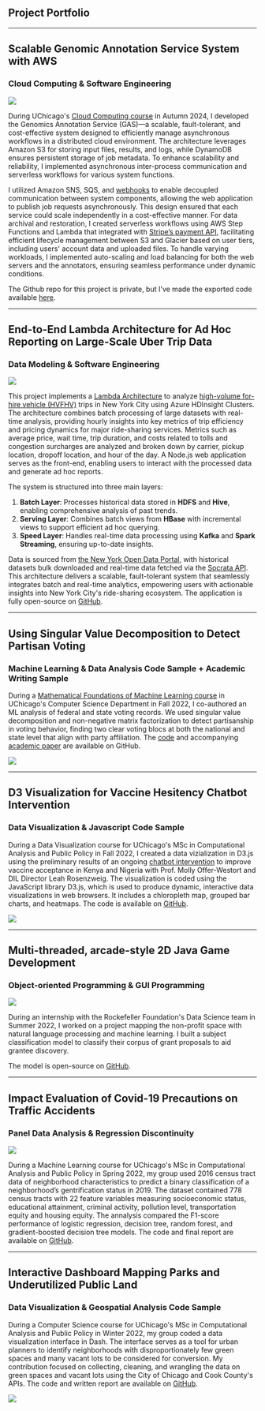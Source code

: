 ## Project Portfolio

---
## Scalable Genomic Annotation Service System with AWS
### Cloud Computing & Software Engineering
<img src="images/gas.png"/>

During UChicago's <a href="https://mpcs-courses.cs.uchicago.edu/2024-25/autumn/courses/mpcs-51083-1">Cloud Computing course</a> in Autumn 2024, I developed the Genomics Annotation Service (GAS)—a scalable, fault-tolerant, and cost-effective system designed to efficiently manage asynchronous workflows in a distributed cloud environment. The architecture leverages Amazon S3 for storing input files, results, and logs, while DynamoDB ensures persistent storage of job metadata. To enhance scalability and reliability, I implemented asynchronous inter-process communication and serverless workflows for various system functions. 

I utilized Amazon SNS, SQS, and <a href="https://www.redhat.com/en/topics/automation/what-is-a-webhook">webhooks</a> to enable decoupled communication between system components, allowing the web application to publish job requests asynchronously. This design ensured that each service could scale independently in a cost-effective manner. For data archival and restoration, I created serverless workflows using AWS Step Functions and Lambda that integrated with <a href="https://docs.stripe.com/api">Stripe’s payment API</a>, facilitating efficient lifecycle management between S3 and Glacier based on user tiers, including users' account data and uploaded files. To handle varying workloads, I implemented auto-scaling and load balancing for both the web servers and the annotators, ensuring seamless performance under dynamic conditions.

The Github repo for this project is private, but I've made the exported code available <a href="https://drive.google.com/file/d/1OJ5KSlXKvHIr8I5Tw-sYudv_NDYaP3Jb/view">here</a>.



---
## End-to-End Lambda Architecture for Ad Hoc Reporting on Large-Scale Uber Trip Data
### Data Modeling & Software Engineering
<img src="images/lambda.jpg"/>

This project implements a <a href="https://www.snowflake.com/guides/lambda-architecture/">Lambda Architecture</a> to analyze <a href="https://www.nyc.gov/site/tlc/about/tlc-trip-record-data.page">high-volume for-hire vehicle (HVFHV)</a> trips in New York City using Azure HDInsight Clusters. The architecture combines batch processing of large datasets with real-time analysis, providing hourly insights into key metrics of trip efficiency and pricing dynamics for major ride-sharing services. Metrics such as average price, wait time, trip duration, and costs related to tolls and congestion surcharges are analyzed and broken down by carrier, pickup location, dropoff location, and hour of the day. A Node.js web application serves as the front-end, enabling users to interact with the processed data and generate ad hoc reports.

The system is structured into three main layers:
1. **Batch Layer**: Processes historical data stored in **HDFS** and **Hive**, enabling comprehensive analysis of past trends.
2. **Serving Layer**: Combines batch views from **HBase** with incremental views to support efficient ad hoc querying.
3. **Speed Layer**: Handles real-time data processing using **Kafka** and **Spark Streaming**, ensuring up-to-date insights.

Data is sourced from <a href="https://data.cityofnewyork.us/Transportation/2022-High-Volume-FHV-Trip-Records/g6pj-fsah/about_data">the New York Open Data Portal</a>, with historical datasets bulk downloaded and real-time data fetched via the <a href="https://dev.socrata.com/foundry/data.cityofnewyork.us/g6pj-fsah">Socrata API</a>. This architecture delivers a scalable, fault-tolerant system that seamlessly integrates batch and real-time analytics, empowering users with actionable insights into New York City's ride-sharing ecosystem. The application is fully open-source on <a href="https://github.com/jycc-267/big-data-hvfhv-uber">GitHub</a>.



---
## Using Singular Value Decomposition to Detect Partisan Voting
### Machine Learning & Data Analysis Code Sample + Academic Writing Sample
During a <a href="https://willett.psd.uchicago.edu/teaching/mathematical-foundations-of-machine-learning-fall-2021/">Mathematical Foundations of Machine Learning course</a> in UChicago's Computer Science Department in Fall 2022, I co-authored an ML analysis of federal and state voting records. We used singular value decomposition and non-negative matrix factorization to detect partisanship in voting behavior, finding two clear voting blocs at both the national and state level that align with party affiliation. The <a href="https://github.com/dustinmarshall/detecting_partisan_voting_using_SVD/blob/main/detecting_partisanship_using_SVD.ipynb">code</a> and accompanying <a href="https://github.com/dustinmarshall/detecting_partisan_voting_using_SVD/blob/main/detecting_partisanship_using_SVD.pdf">academic paper</a> are available on GitHub.

<img src="images/svd.jpg"/>

---
## D3 Visualization for Vaccine Hesitency Chatbot Intervention 
### Data Visualization & Javascript Code Sample
During a Data Visualization course for UChicago's MSc in Computational Analysis and Public Policy in Fall 2022, I created a data vizialization in D3.js using the preliminary results of an ongoing <a href="https://osf.io/mgyxu/">chatbot intervention</a> to improve vaccine acceptance in Kenya and Nigeria with Prof. Molly Offer-Westort and DIL Director Leah Rosenzweig. The visualization is coded using the JavaScript library D3.js, which is used to produce dynamic, interactive data visualizations in web browsers. It includes a chloropleth map, grouped bar charts, and heatmaps. The code is available on <a href="https://github.com/dustinmarshall/data_visualization_for_policy_analysis/tree/main/final_project">GitHub</a>.

<img src="images/d3.jpg"/>

---
## Multi-threaded, arcade-style 2D Java Game Development
### Object-oriented Programming & GUI Programming
<img src="images/2dgame.jpg"/>

During an internship with the Rockefeller Foundation's Data Science team in Summer 2022, I worked on a project mapping the non-profit space with natural language processing and machine learning. I built a subject classification model to classify their corpus of grant proposals to aid grantee discovery.

The model is open-source on <a href="https://github.com/jycc-267/My2DGame">GitHub</a>.


---
## Impact Evaluation of Covid-19 Precautions on Traffic Accidents
### Panel Data Analysis & Regression Discontinuity
<img src="images/trafficRD.jpg"/>

During a Machine Learning course for UChicago's MSc in Computational Analysis and Public Policy in Spring 2022, my group used 2016 census tract data of neighborhood characteristics to predict a binary classification of a neighborhood’s gentrification status in 2019. The dataset contained 778 census tracts with 22 feature variables measuring socioeconomic status, educational attainment, criminal activity, pollution level, transportation equity and housing equity. The annalysis compared the F1-score performance of logistic regression, decision tree, random forest, and gradient-boosted decision tree models. The code and final report are available on <a href="https://github.com/dustinmarshall/predicting_gentrification_using-ML">GitHub</a>.



---
## Interactive Dashboard Mapping Parks and Underutilized Public Land
### Data Visualization & Geospatial Analysis Code Sample
During a Computer Science course for UChicago's MSc in Computational Analysis and Public Policy in Winter 2022, my group coded a data visualization interface in Dash. The interface serves as a tool for urban planners to identify neighborhoods with disproportionately few green spaces and many vacant lots to be considered for conversion. My contribution focused on collecting, cleaning, and wrangling the data on green spaces and vacant lots using the City of Chicago and Cook County's APIs. The code and written report are available on <a href="https://github.com/dustinmarshall/less-vacant-places-more-green-spaces">GitHub</a>.

<img src="images/dash.jpg"/>
